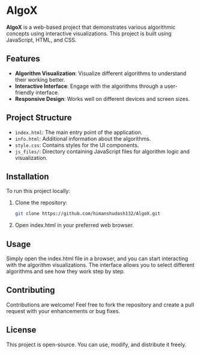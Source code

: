 # AlgoX

**AlgoX** is a web-based project that demonstrates various algorithmic concepts using interactive visualizations. This project is built using JavaScript, HTML, and CSS.

## Features

- **Algorithm Visualization**: Visualize different algorithms to understand their working better.
- **Interactive Interface**: Engage with the algorithms through a user-friendly interface.
- **Responsive Design**: Works well on different devices and screen sizes.

## Project Structure

- `index.html`: The main entry point of the application.
- `info.html`: Additional information about the algorithms.
- `style.css`: Contains styles for the UI components.
- `js_files/`: Directory containing JavaScript files for algorithm logic and visualization.

## Installation

To run this project locally:

1. Clone the repository:
   ```bash
   git clone https://github.com/himanshudash132/AlgoX.git

   
2. Open index.html in your preferred web browser.

## Usage
Simply open the index.html file in a browser, and you can start interacting with the algorithm visualizations. The interface allows you to select different algorithms and see how they work step by step.

## Contributing
Contributions are welcome! Feel free to fork the repository and create a pull request with your enhancements or bug fixes.

## License
This project is open-source. You can use, modify, and distribute it freely.
   
